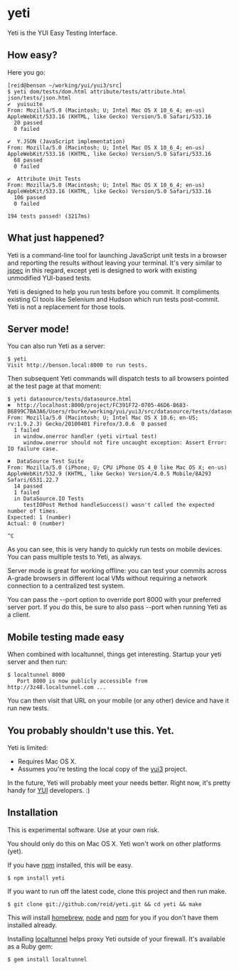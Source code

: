 yeti
====

Yeti is the YUI Easy Testing Interface.

How easy?
--------

Here you go:

    [reid@benson ~/working/yui/yui3/src]
    $ yeti dom/tests/dom.html attribute/tests/attribute.html json/tests/json.html 
    ✔  yuisuite
    From: Mozilla/5.0 (Macintosh; U; Intel Mac OS X 10_6_4; en-us) AppleWebKit/533.16 (KHTML, like Gecko) Version/5.0 Safari/533.16
      20 passed
      0 failed

    ✔  Y.JSON (JavaScript implementation)
    From: Mozilla/5.0 (Macintosh; U; Intel Mac OS X 10_6_4; en-us) AppleWebKit/533.16 (KHTML, like Gecko) Version/5.0 Safari/533.16
      68 passed
      0 failed

    ✔  Attribute Unit Tests
    From: Mozilla/5.0 (Macintosh; U; Intel Mac OS X 10_6_4; en-us) AppleWebKit/533.16 (KHTML, like Gecko) Version/5.0 Safari/533.16
      106 passed
      0 failed

    194 tests passed! (3217ms)

What just happened?
-------------------

Yeti is a command-line tool for launching JavaScript unit tests in a browser and reporting the results without leaving your terminal. It's very similar to [jspec][] in this regard,  except yeti is designed to work with existing unmodified YUI-based tests.

Yeti is designed to help you run tests before you commit. It compliments existing CI tools like Selenium and Hudson which run tests post-commit. Yeti is not a replacement for those tools.

Server mode!
------------

You can also run Yeti as a server:

    $ yeti
    Visit http://benson.local:8000 to run tests.

Then subsequent Yeti commands will dispatch tests to all browsers pointed at the test page at that moment:

    $ yeti datasource/tests/datasource.html
    ✖  http://localhost:8000/project/FC391F72-0705-46D6-B683-B6899C7BA3A6/Users/rburke/working/yui/yui3/src/datasource/tests/datasource.html
    From: Mozilla/5.0 (Macintosh; U; Intel Mac OS X 10.6; en-US; rv:1.9.2.3) Gecko/20100401 Firefox/3.0.6  0 passed
      1 failed
      in window.onerror handler (yeti virtual test)
         window.onerror should not fire uncaught exception: Assert Error: IO failure case.

    ✖  DataSource Test Suite
    From: Mozilla/5.0 (iPhone; U; CPU iPhone OS 4_0 like Mac OS X; en-us) AppleWebKit/532.9 (KHTML, like Gecko) Version/4.0.5 Mobile/8A293 Safari/6531.22.7
      14 passed
      1 failed
      in DataSource.IO Tests
         testIOPost Method handleSuccess() wasn't called the expected number of times.
    Expected: 1 (number)
    Actual: 0 (number)

    ^C

As you can see, this is very handy to quickly run tests on mobile devices. You can pass multiple tests to Yeti, as always.

Server mode is great for working offline: you can test your commits across A-grade browsers in different local VMs without requiring a network connection to a centralized test system.

You can pass the --port option to override port 8000 with your preferred server port. If you do this, be sure to also pass --port when running Yeti as a client.

Mobile testing made easy
------------------------

When combined with localtunnel, things get interesting. Startup your yeti server and then run:

    $ localtunnel 8000
       Port 8000 is now publicly accessible from http://3z48.localtunnel.com ...

You can then visit that URL on your mobile (or any other) device and have it run new tests.

You probably shouldn't use this. Yet.
-------------------------------------

Yeti is limited:

  - Requires Mac OS X.
  - Assumes you're testing the local copy of the [yui3][] project.

In the future, Yeti will probably meet your needs better. Right now, it's pretty handy for [YUI][yui3] developers. :)

Installation
------------

This is experimental software. Use at your own risk.

You should only do this on Mac OS X. Yeti won't work on other platforms (yet).

If you have [npm][] installed, this will be easy.

    $ npm install yeti

If you want to run off the latest code, clone this project and then run make.

    $ git clone git://github.com/reid/yeti.git && cd yeti && make

This will install [homebrew][], [node][] and [npm][] for you if you don't have them installed already.

Installing [localtunnel][] helps proxy Yeti outside of your firewall. It's available as a Ruby gem:

    $ gem install localtunnel

  [jspec]: http://github.com/visionmedia/jspec
  [yui3]: http://github.com/yui/yui3
  [localtunnel]: http://localtunnel.com/
  [homebrew]: http://github.com/mxcl/homebrew
  [node]: http://nodejs.org/
  [npm]: http://npmjs.org/

